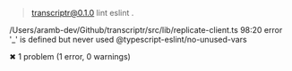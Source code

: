 
> transcriptr@0.1.0 lint
> eslint .


/Users/aramb-dev/Github/transcriptr/src/lib/replicate-client.ts
  98:20  error  '_' is defined but never used  @typescript-eslint/no-unused-vars

✖ 1 problem (1 error, 0 warnings)

